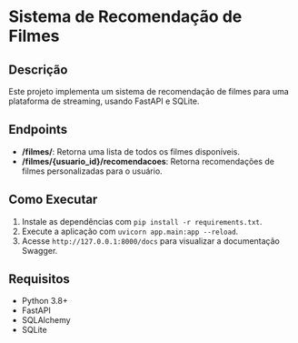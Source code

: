 # Sistema de Recomendação de Filmes

## Descrição
Este projeto implementa um sistema de recomendação de filmes para uma plataforma de streaming, usando FastAPI e SQLite.

## Endpoints
- **/filmes/**: Retorna uma lista de todos os filmes disponíveis.
- **/filmes/{usuario_id}/recomendacoes**: Retorna recomendações de filmes personalizadas para o usuário.

## Como Executar
1. Instale as dependências com `pip install -r requirements.txt`.
2. Execute a aplicação com `uvicorn app.main:app --reload`.
3. Acesse `http://127.0.0.1:8000/docs` para visualizar a documentação Swagger.

## Requisitos
- Python 3.8+
- FastAPI
- SQLAlchemy
- SQLite
